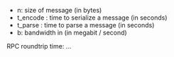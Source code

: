 
  - n: size of message (in bytes)
  - t_encode : time to serialize a message (in seconds)
  - t_parse  : time to parse a message (in seconds)
  - b: bandwidth in (in megabit / second)

RPC roundtrip time: ...